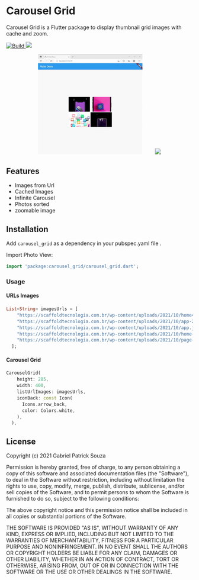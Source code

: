 # Carousel Grid

Carousel Grid is a Flutter package to display thumbnail grid images with cache and zoom.

<p align="start">
  <a href="https://pub.dev/packages/carousel_grid">
    <img src="https://img.shields.io/badge/build-passing-green"
         alt="Build">
  </a>
  <a href="https://pub.dev/packages/carousel_grid"><img src="https://img.shields.io/badge/pub-v1.0.3-blue"></a>
  
</p>

<p align="center">
  <img src="https://github.com/gabrielpatricksouza/carousel_grid/blob/master/example/demo/example_web.gif?raw=true"  width=56% hspace="15"/>
  <img src="https://github.com/gabrielpatricksouza/carousel_grid/blob/master/example/demo/example.gif?raw=true" width=24% hspace="15"/>
</p>


## Features
* Images from Url
* Cached Images
* Infinite Carousel 
* Photos sorted 
* zoomable image

## Installation

Add `carousel_grid` as a dependency in your pubspec.yaml file .

Import Photo View:
```dart
import 'package:carousel_grid/carousel_grid.dart';
```

### Usage

#### URLs Images
``` dart
List<String> imagesUrls = [
    "https://scaffoldtecnologia.com.br/wp-content/uploads/2021/10/home4.jpg",
    "https://scaffoldtecnologia.com.br/wp-content/uploads/2021/10/app-2.png",
    "https://scaffoldtecnologia.com.br/wp-content/uploads/2021/10/app.jpg",
    "https://scaffoldtecnologia.com.br/wp-content/uploads/2021/10/home-1.jpg",
    "https://scaffoldtecnologia.com.br/wp-content/uploads/2021/10/page-1.png",
  ];
```


#### Carousel Grid

```dart
CarouselGrid(
    height: 285,
    width: 400,
    listUrlImages: imagesUrls,
    iconBack: const Icon(
      Icons.arrow_back,
      color: Colors.white,
    ),
  ),
```

## License

Copyright (c) 2021 Gabriel Patrick Souza

Permission is hereby granted, free of charge, to any person obtaining a copy
of this software and associated documentation files (the "Software"), to deal
in the Software without restriction, including without limitation the rights
to use, copy, modify, merge, publish, distribute, sublicense, and/or sell
copies of the Software, and to permit persons to whom the Software is
furnished to do so, subject to the following conditions:

The above copyright notice and this permission notice shall be included in all
copies or substantial portions of the Software.

THE SOFTWARE IS PROVIDED "AS IS", WITHOUT WARRANTY OF ANY KIND, EXPRESS OR
IMPLIED, INCLUDING BUT NOT LIMITED TO THE WARRANTIES OF MERCHANTABILITY,
FITNESS FOR A PARTICULAR PURPOSE AND NONINFRINGEMENT. IN NO EVENT SHALL THE
AUTHORS OR COPYRIGHT HOLDERS BE LIABLE FOR ANY CLAIM, DAMAGES OR OTHER
LIABILITY, WHETHER IN AN ACTION OF CONTRACT, TORT OR OTHERWISE, ARISING FROM,
OUT OF OR IN CONNECTION WITH THE SOFTWARE OR THE USE OR OTHER DEALINGS IN THE
SOFTWARE.
